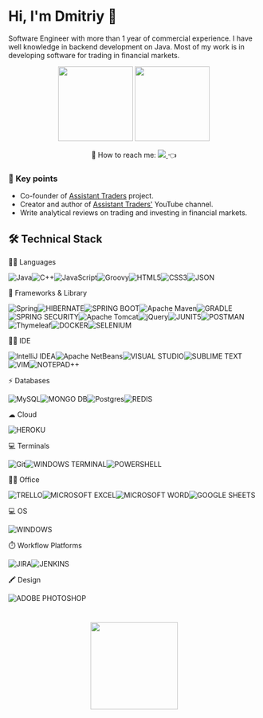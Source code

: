 # Hi, I'm Dmitriy 👋
Software Engineer with more than 1 year of commercial experience. I have well knowledge in backend development on Java. Most of my work is in developing software for trading in financial markets.

<p align='center'>
   <a href="https://github-readme-stats.vercel.app/api?username=DimaZeland3&show_icons=true&count_private=true"><img
           height=150
           src="https://github-readme-stats.vercel.app/api?username=DimaZeland&show_icons=true&count_private=true"/></a>
   <a href="https://github.com/DimaZeland/github-readme-stats"><img height=150
                                                                  src="https://github-readme-stats.vercel.app/api/top-langs/?username=DimaZeland&layout=compact"/></a>
</p>

 <p align='center'>
  💬 How to reach me: </a><a href="https://t.me/cme4x" target="_blank">
    <img src="https://img.shields.io/badge/Telegram-2CA5E0?style=for-the-badge&logo=telegram&logoColor=white" />        
  </a>👈
</p>


### 🎯 Key points
*   Co-founder of [Assistant Traders](http://assistant-traders.com/) project.
*   Creator and author of [Assistant Traders'](https://www.youtube.com/channel/UCFv_nGr8qpuX5ITMopY2d8A) YouTube channel.
*   Write analytical reviews on trading and investing in financial markets.

## 🛠 Technical Stack

👩‍💻 Languages

![Java](https://img.shields.io/badge/java-%23ED8B00.svg?style=for-the-badge&logo=java&logoColor=white)![C++](https://img.shields.io/badge/C%2B%2B-00599C?style=for-the-badge&logo=c%2B%2B&logoColor=white)![JavaScript](https://img.shields.io/badge/JavaScript-323330?style=for-the-badge&logo=javascript&logoColor=F7DF1E)![Groovy](https://img.shields.io/badge/apache%20Groovy-4298B8?style=for-the-badge&logo=apachegroovy&logoColor=white)![HTML5](https://img.shields.io/badge/HTML5-E34F26?style=for-the-badge&logo=html5&logoColor=white)![CSS3](https://img.shields.io/badge/CSS3-1572B6?style=for-the-badge&logo=css3&logoColor=white)![JSON](https://img.shields.io/badge/json-5E5C5C?style=for-the-badge&logo=json&logoColor=white)

🚀 Frameworks & Library

![Spring](https://img.shields.io/badge/spring-%236DB33F.svg?style=for-the-badge&logo=spring&logoColor=white)![HIBERNATE](https://img.shields.io/badge/Hibernate-59666C?style=for-the-badge&logo=Hibernate&logoColor=white)![SPRING BOOT](https://img.shields.io/badge/Spring_Boot-F2F4F9?style=for-the-badge&logo=spring-boot)![Apache Maven](https://img.shields.io/badge/Apache%20Maven-C71A36?style=for-the-badge&logo=Apache%20Maven&logoColor=white)![GRADLE](https://img.shields.io/badge/gradle-02303A?style=for-the-badge&logo=gradle&logoColor=white)![SPRING SECURITY](https://img.shields.io/badge/Spring_Security-6DB33F?style=for-the-badge&logo=Spring-Security&logoColor=white)![Apache Tomcat](https://img.shields.io/badge/apache%20tomcat-%23F8DC75.svg?style=for-the-badge&logo=apache-tomcat&logoColor=black)![jQuery](https://img.shields.io/badge/jquery-%230769AD.svg?style=for-the-badge&logo=jquery&logoColor=white)![JUNIT5](https://img.shields.io/badge/Junit5-25A162?style=for-the-badge&logo=junit5&logoColor=white)![POSTMAN](https://img.shields.io/badge/Postman-FF6C37?style=for-the-badge&logo=Postman&logoColor=white)![Thymeleaf](https://img.shields.io/badge/Thymeleaf-%23005C0F.svg?style=for-the-badge&logo=Thymeleaf&logoColor=white)![DOCKER](https://img.shields.io/badge/Docker-2CA5E0?style=for-the-badge&logo=docker&logoColor=white)![SELENIUM](https://img.shields.io/badge/Selenium-43B02A?style=for-the-badge&logo=Selenium&logoColor=white)

👩‍💻 IDE

![IntelliJ IDEA](https://img.shields.io/badge/IntelliJIDEA-000000.svg?style=for-the-badge&logo=intellij-idea&logoColor=white)![Apache NetBeans](https://img.shields.io/badge/apache%20netbeans-1B6AC6?style=for-the-badge&logo=apache%20netbeans%20IDE&logoColor=white)![VISUAL STUDIO](https://img.shields.io/badge/Visual_Studio-5C2D91?style=for-the-badge&logo=visual%20studio&logoColor=white)![SUBLIME TEXT](https://img.shields.io/badge/sublime_text-%23575757.svg?&style=for-the-badge&logo=sublime-text&logoColor=important)![VIM](https://img.shields.io/badge/VIM-%2311AB00.svg?&style=for-the-badge&logo=vim&logoColor=white)![NOTEPAD++](https://img.shields.io/badge/Notepad++-90E59A.svg?style=for-the-badge&logo=notepad%2B%2B&logoColor=black)

⚡ Databases 

![MySQL](https://img.shields.io/badge/MySQL-005C84?style=for-the-badge&logo=mysql&logoColor=white)![MONGO DB](https://img.shields.io/badge/MongoDB-4EA94B?style=for-the-badge&logo=mongodb&logoColor=white)![Postgres](https://img.shields.io/badge/postgres-%23316192.svg?style=for-the-badge&logo=postgresql&logoColor=white)![REDIS](https://img.shields.io/badge/redis-%23DD0031.svg?&style=for-the-badge&logo=redis&logoColor=white)

☁ Cloud

![HEROKU](https://img.shields.io/badge/Heroku-430098?style=for-the-badge&logo=heroku&logoColor=white)

💻 Terminals

![Git](https://img.shields.io/badge/git-%23F05033.svg?style=for-the-badge&logo=git&logoColor=white)![WINDOWS TERMINAL](https://img.shields.io/badge/windows%20terminal-4D4D4D?style=for-the-badge&logo=windows%20terminal&logoColor=white)![POWERSHELL](https://img.shields.io/badge/powershell-5391FE?style=for-the-badge&logo=powershell&logoColor=white)

👨‍💻 Office

![TRELLO](https://img.shields.io/badge/Trello-0052CC?style=for-the-badge&logo=trello&logoColor=white)![MICROSOFT EXCEL](https://img.shields.io/badge/Microsoft_Excel-217346?style=for-the-badge&logo=microsoft-excel&logoColor=white)![MICROSOFT WORD](https://img.shields.io/badge/Microsoft_Word-2B579A?style=for-the-badge&logo=microsoft-word&logoColor=white)![GOOGLE SHEETS](https://img.shields.io/badge/Google%20Sheets-34A853?style=for-the-badge&logo=google-sheets&logoColor=white)

💻 OS

![WINDOWS](https://img.shields.io/badge/Windows-0078D6?style=for-the-badge&logo=windows&logoColor=white)

⏱️ Workflow Platforms 

![JIRA](https://img.shields.io/badge/Jira-0052CC?style=for-the-badge&logo=Jira&logoColor=white)![JENKINS](https://img.shields.io/badge/Jenkins-D24939?style=for-the-badge&logo=Jenkins&logoColor=white)

🖍 Design

![ADOBE PHOTOSHOP](https://img.shields.io/badge/Adobe%20Photoshop-31A8FF?style=for-the-badge&logo=Adobe%20Photoshop&logoColor=black)

<div align="center" style="margin: 40px 0">
   <a href="https://github.com/romankh3/github-profile-views-counter">
       <img width="175px" src="https://komarev.com/ghpvc/?username=DimaZeland&color=DE002D">
   </a>
</div>
<!--
**DimaZeland/DimaZeland** is a ✨ _special_ ✨ repository because its `README.md` (this file) appears on your GitHub profile.

Here are some ideas to get you started:

- 🔭 I’m currently working on ...
- 🌱 I’m currently learning ...
- 👯 I’m looking to collaborate on ...
- 🤔 I’m looking for help with ...
- 💬 Ask me about ...
- 📫 How to reach me: ...
- 😄 Pronouns: ...
- ⚡ Fun fact: ...
-->
